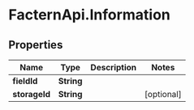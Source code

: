 # FacternApi.Information

## Properties
Name | Type | Description | Notes
------------ | ------------- | ------------- | -------------
**fieldId** | **String** |  | 
**storageId** | **String** |  | [optional] 



